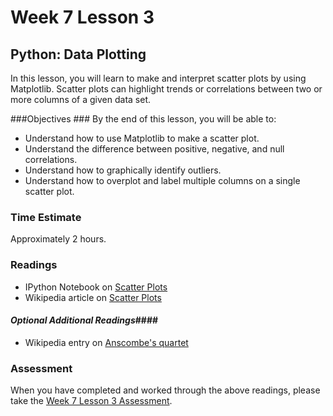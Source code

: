 # Week 7 Lesson 3 #
## Python: Data Plotting ##

In this lesson, you will learn to make and interpret scatter plots by
using Matplotlib. Scatter plots can highlight trends or correlations
between two or more columns of a given data set.


###Objectives ###
By the end of this lesson, you will be able to:

- Understand how to use Matplotlib to make a scatter plot.
- Understand the difference between positive, negative, and null correlations.
- Understand how to graphically identify outliers.
- Understand how to overplot and label multiple columns on a single scatter plot.

### Time Estimate ###

Approximately 2 hours.

### Readings ####

- IPython Notebook on [Scatter Plots](notebooks/info490w7l3.ipynb)
- Wikipedia article on [Scatter Plots](https://en.wikipedia.org/wiki/Scatter_plot)

#### *Optional Additional Readings*####

- Wikipedia entry on [Anscombe's quartet](https://en.wikipedia.org/wiki/Anscombe%27s_quartet)

### Assessment ###

When you have completed and worked through the above readings, please take the [Week 7 Lesson 3 Assessment](https://learn.illinois.edu/mod/quiz/view.php?id=1682711).
